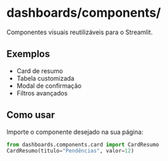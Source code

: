 # dashboards/components/

Componentes visuais reutilizáveis para o Streamlit.

## Exemplos

- Card de resumo
- Tabela customizada
- Modal de confirmação
- Filtros avançados

## Como usar

Importe o componente desejado na sua página:

```python
from dashboards.components.card import CardResumo
CardResumo(titulo="Pendências", valor=12)
```
